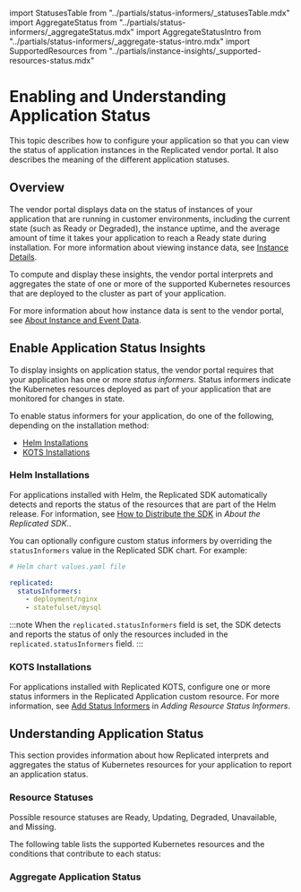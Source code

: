 import StatusesTable from "../partials/status-informers/_statusesTable.mdx"
import AggregateStatus from "../partials/status-informers/_aggregateStatus.mdx"
import AggregateStatusIntro from "../partials/status-informers/_aggregate-status-intro.mdx"
import SupportedResources from "../partials/instance-insights/_supported-resources-status.mdx"

# Enabling and Understanding Application Status

This topic describes how to configure your application so that you can view the status of application instances in the Replicated vendor portal. It also describes the meaning of the different application statuses.

## Overview

The vendor portal displays data on the status of instances of your application that are running in customer environments, including the current state (such as Ready or Degraded), the instance uptime, and the average amount of time it takes your application to reach a Ready state during installation. For more information about viewing instance data, see [Instance Details](instance-insights-details).

To compute and display these insights, the vendor portal interprets and aggregates the state of one or more of the supported Kubernetes resources that are deployed to the cluster as part of your application.

<SupportedResources/>

For more information about how instance data is sent to the vendor portal, see [About Instance and Event Data](instance-insights-event-data).

## Enable Application Status Insights

To display insights on application status, the vendor portal requires that your application has one or more _status informers_. Status informers indicate the Kubernetes resources deployed as part of your application that are monitored for changes in state.

To enable status informers for your application, do one of the following, depending on the installation method:
* [Helm Installations](#helm-installations)
* [KOTS Installations](#kots-installations)

### Helm Installations 

For applications installed with Helm, the Replicated SDK automatically detects and reports the status of the resources that are part of the Helm release. For information, see [How to Distribute the SDK](replicated-sdk-overview#how-to-distribute-the-sdk) in _About the Replicated SDK_..

You can optionally configure custom status informers by overriding the `statusInformers` value in the Replicated SDK chart. For example:

```yaml
# Helm chart values.yaml file 

replicated:
  statusInformers:
    - deployment/nginx
    - statefulset/mysql
```
:::note
When the `replicated.statusInformers` field is set, the SDK detects and reports the status of only the resources included in the `replicated.statusInformers` field. 
:::

### KOTS Installations

For applications installed with Replicated KOTS, configure one or more status informers in the Replicated Application custom resource. For more information, see [Add Status Informers](admin-console-display-app-status#add-status-informers) in _Adding Resource Status Informers_.

## Understanding Application Status

This section provides information about how Replicated interprets and aggregates the status of Kubernetes resources for your application to report an application status.

### Resource Statuses

Possible resource statuses are Ready, Updating, Degraded, Unavailable, and Missing.

The following table lists the supported Kubernetes resources and the conditions that contribute to each status:

<StatusesTable/>

### Aggregate Application Status

<AggregateStatusIntro/>

<AggregateStatus/>